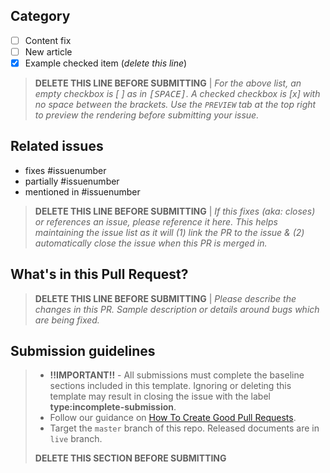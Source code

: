 ## Category

- [ ] Content fix
- [ ] New article
- [x] Example checked item (*delete this line*)

> **DELETE THIS LINE BEFORE SUBMITTING** | *For the above list, an empty checkbox is [ ] as in <kbd>[</kbd><kbd>SPACE</kbd><kbd>]</kbd>. A checked checkbox is [x] with no space between the brackets. Use the `PREVIEW` tab at the top right to preview the rendering before submitting your issue.*

## Related issues

- fixes #issuenumber
- partially #issuenumber
- mentioned in #issuenumber

> **DELETE THIS LINE BEFORE SUBMITTING** | *If this fixes (aka: closes) or references an issue, please reference it here. This helps maintaining the issue list as it will (1) link the PR to the issue & (2) automatically close the issue when this PR is merged in.*

## What's in this Pull Request?

> **DELETE THIS LINE BEFORE SUBMITTING** | *Please describe the changes in this PR. Sample description or details around bugs which are being fixed.*

## Submission guidelines

> - **!!IMPORTANT!!** - All submissions must complete the baseline sections included in this template. Ignoring or deleting this template may result in closing the issue with the label **type:incomplete-submission**.
> - Follow our guidance on [How To Create Good Pull Requests](https://github.com/SharePoint/sp-dev-docs/wiki/How-to-Create-Good-Pull-Requests).
> - Target the `master` branch of this repo. Released documents are in `live` branch.
>
> **DELETE THIS SECTION BEFORE SUBMITTING**
